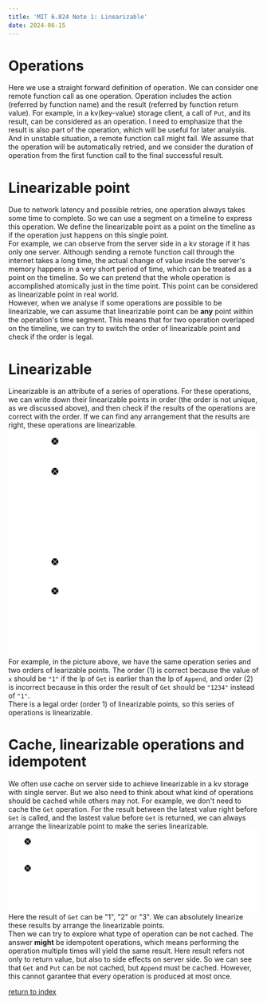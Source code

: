 ```yaml
---
title: 'MIT 6.824 Note 1: Linearizable'
date: 2024-06-15
---
```


# Operations
Here we use a straight forward definition of operation. We can consider one remote function call as one operation. Operation includes the action (referred by function name) and the result (referred by function return value). For example, in a kv(key-value) storage client, a call of `Put`, and its result, can be considered as an operation. I need to emphasize that the result is also part of the operation, which will be useful for later analysis.  
And in unstable situation, a remote function call might fail. We assume that the operation will be automatically retried, and we consider the duration of operation from the first function call to the final successful result.

# Linearizable point
Due to network latency and possible retries, one operation always takes some time to complete. So we can use a segment on a timeline to express this operation. We define the linearizable point as a point on the timeline as if the operation just happens on this single point.  
For example, we can observe from the server side in a kv storage if it has only one server. Although sending a remote function call through the internet takes a long time, the actual change of value inside the server's memory happens in a very short period of time, which can be treated as a point on the timeline. So we can pretend that the whole operation is accomplished atomically just in the time point. This point can be considered as linearizable point in real world.  
However, when we analyse if some operations are possible to be linearizable, we can assume that linearizable point can be **any** point within the operation's time segment. This means that for two operation overlaped on the timeline, we can try to switch the order of linearizable point and check if the order is legal.

# Linearizable
Linearizable is an attribute of a series of operations. For these operations, we can write down their linearizable points in order (the order is not unique, as we discussed above), and then check if the results of the operations are correct with the order. If we can find any arrangement that the results are right, these operations are linearizable.
![note1_1](./note1_1.svg)
For example, in the picture above, we have the same operation series and two orders of learizable points. The order (1) is correct because the value of `x` should be `"1"` if the lp of `Get` is earlier than the lp of `Append`, and order (2) is incorrect because in this order the result of `Get` should be `"1234"` instead of `"1"`.  
There is a legal order (order 1) of linearizable points, so this series of operations is linearizable.

# Cache, linearizable operations and idempotent
We often use cache on server side to achieve linearizable in a kv storage with single server. But we also need to think about what kind of operations should be cached while others may not. For example, we don't need to cache the `Get` operation. For the result between the latest value right before `Get` is called, and the lastest value before `Get` is returned, we can always arrange the linearizable point to make the series linearizable.
![note1_2](./note1_2.svg)
Here the result of `Get` can be "1", "2" or "3". We can absolutely linearize these results by arrange the linearizable points.  
Then we can try to explore what type of operation can be not cached. The answer **might** be idempotent operations, which means performing the operation multiple times will yield the same result. Here result refers not only to return value, but also to side effects on server side. So we can see that `Get` and `Put` can be not cached, but `Append` must be cached. However, this cannot garantee that every operation is produced at most once.


[return to index](./index)